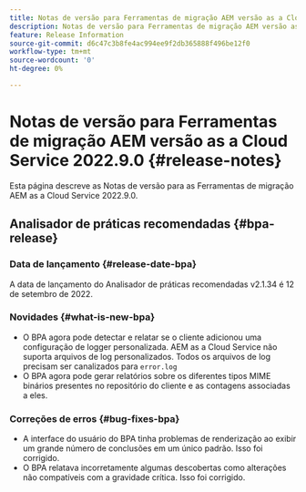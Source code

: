 ```yaml
---
title: Notas de versão para Ferramentas de migração AEM versão as a Cloud Service 2022.9.0
description: Notas de versão para Ferramentas de migração AEM versão as a Cloud Service 2022.9.0
feature: Release Information
source-git-commit: d6c47c3b8fe4ac994ee9f2db365888f496be12f0
workflow-type: tm+mt
source-wordcount: '0'
ht-degree: 0%

---
```


# Notas de versão para Ferramentas de migração AEM versão as a Cloud Service 2022.9.0 {#release-notes}

Esta página descreve as Notas de versão para as Ferramentas de migração AEM as a Cloud Service 2022.9.0.

## Analisador de práticas recomendadas {#bpa-release}

### Data de lançamento {#release-date-bpa}

A data de lançamento do Analisador de práticas recomendadas v2.1.34 é 12 de setembro de 2022.

### Novidades {#what-is-new-bpa}

* O BPA agora pode detectar e relatar se o cliente adicionou uma configuração de logger personalizada. AEM as a Cloud Service não suporta arquivos de log personalizados. Todos os arquivos de log precisam ser canalizados para `error.log`
* O BPA agora pode gerar relatórios sobre os diferentes tipos MIME binários presentes no repositório do cliente e as contagens associadas a eles.

### Correções de erros {#bug-fixes-bpa}

* A interface do usuário do BPA tinha problemas de renderização ao exibir um grande número de conclusões em um único padrão. Isso foi corrigido.
* O BPA relatava incorretamente algumas descobertas como alterações não compatíveis com a gravidade crítica. Isso foi corrigido.
